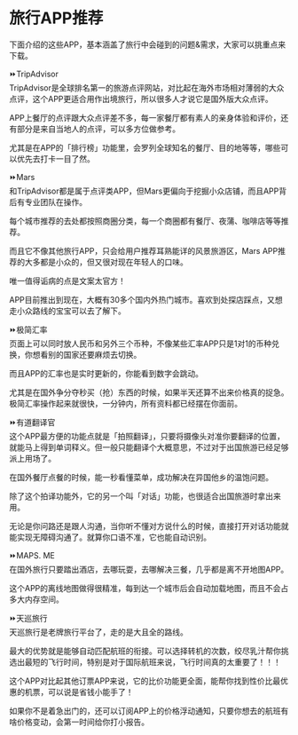 # 旅行APP推荐  
下面介绍的这些APP，基本涵盖了旅行中会碰到的问题&需求，大家可以挑重点来下载。  

⏩TripAdvisor  
TripAdvisor是全球排名第一的旅游点评网站，对比起在海外市场相对薄弱的大众点评，这个APP更适合用作出境旅行，所以很多人才说它是国外版大众点评。  

APP上餐厅的点评跟大众点评差不多，每一家餐厅都有素人的亲身体验和评价，还有部分是来自当地人的点评，可以多方位做参考。  

尤其是在APP的「排行榜」功能里，会罗列全球知名的餐厅、目的地等等，哪些可以优先去打卡一目了然。  

⏩Mars  
和TripAdvisor都是属于点评类APP，但Mars更偏向于挖掘小众店铺，而且APP背后有专业团队在操作。  

每个城市推荐的去处都按照商圈分类，每一个商圈都有餐厅、夜蒲、咖啡店等等推荐。  

而且它不像其他旅行APP，只会给用户推荐耳熟能详的风景旅游区，Mars APP推荐的大多都是小众的，但又很对现在年轻人的口味。  

唯一值得诟病的点是文案太官方！  

APP目前推出到现在，大概有30多个国内外热门城市。喜欢到处探店踩点，又想走小众路线的宝宝可以去了解下。  

⏩极简汇率  
页面上可以同时放人民币和另外三个币种，不像某些汇率APP只是1对1的币种兑换，你想看别的国家还要麻烦去切换。  

而且APP的汇率也是实时更新的，你能看到数字会跳动。  

尤其是在国外争分夺秒买（抢）东西的时候，如果半天还算不出来价格真的捉急。极简汇率操作起来就很快，一分钟内，所有资料都已经摆在你面前。  

⏩有道翻译官  
这个APP最方便的功能点就是「拍照翻译」，只要将摄像头对准你要翻译的位置，就能马上得到单词释义。但一般只能翻译个大概意思，不过对于出国旅游已经足够派上用场了。  

在国外餐厅点餐的时候，能一秒看懂菜单，成功解决在异国他乡的温饱问题。  

除了这个拍译功能外，它的另一个叫「对话」功能，也很适合出国旅游时拿出来用。  

无论是你问路还是跟人沟通，当你听不懂对方说什么的时候，直接打开对话功能就能实现无障碍沟通了。就算你口语不准，它也能自动识别。  

⏩MAPS. ME  
在国外旅行只要踏出酒店，去哪玩耍，去哪解决三餐，几乎都是离不开地图APP。  

这个APP的离线地图做得很精准，每到达一个城市后会自动加载地图，而且不会占多大内存空间。  

⏩天巡旅行  
天巡旅行是老牌旅行平台了，走的是大且全的路线。  

最大的优势就是能够自动匹配航班的衔接。可以选择转机的次数，绞尽乳汁帮你挑选出最短的飞行时间，特别是对于国际航班来说，飞行时间真的太重要了！！！  

这个APP对比起其他订票APP来说，它的比价功能更全面，能帮你找到性价比最优惠的机票，可以说是省钱小能手了！  

如果你不是着急出门的，还可以订阅APP上的价格浮动通知，只要你想去的航班有啥价格变动，会第一时间给你打小报告。  
<!-- Last processed: 2025-07-22 03:44:30 -->
